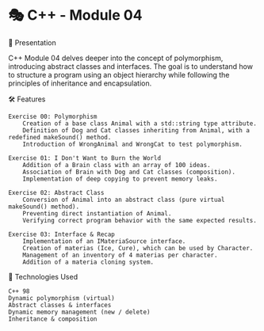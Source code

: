 # 🎭 C++ - Module 04

📝 Presentation

C++ Module 04 delves deeper into the concept of polymorphism, introducing abstract classes and interfaces.
The goal is to understand how to structure a program using an object hierarchy while following the principles of inheritance and encapsulation.

🛠️ Features

    Exercise 00: Polymorphism
        Creation of a base class Animal with a std::string type attribute.
        Definition of Dog and Cat classes inheriting from Animal, with a redefined makeSound() method.
        Introduction of WrongAnimal and WrongCat to test polymorphism.

    Exercise 01: I Don't Want to Burn the World
        Addition of a Brain class with an array of 100 ideas.
        Association of Brain with Dog and Cat classes (composition).
        Implementation of deep copying to prevent memory leaks.

    Exercise 02: Abstract Class
        Conversion of Animal into an abstract class (pure virtual makeSound() method).
        Preventing direct instantiation of Animal.
        Verifying correct program behavior with the same expected results.

    Exercise 03: Interface & Recap
        Implementation of an IMateriaSource interface.
        Creation of materias (Ice, Cure), which can be used by Character.
        Management of an inventory of 4 materias per character.
        Addition of a materia cloning system.

📌 Technologies Used

    C++ 98
    Dynamic polymorphism (virtual)
    Abstract classes & interfaces
    Dynamic memory management (new / delete)
    Inheritance & composition